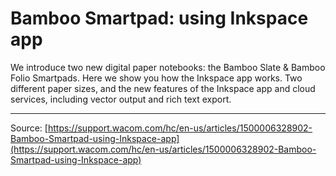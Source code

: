 # Bamboo Smartpad: using Inkspace app

We introduce two new digital paper notebooks: the Bamboo Slate & Bamboo Folio Smartpads. Here we show you how the Inkspace app works. Two different paper sizes, and the new features of the Inkspace app and cloud services, including vector output and rich text export.

---
Source: [https://support.wacom.com/hc/en-us/articles/1500006328902-Bamboo-Smartpad-using-Inkspace-app](https://support.wacom.com/hc/en-us/articles/1500006328902-Bamboo-Smartpad-using-Inkspace-app)

